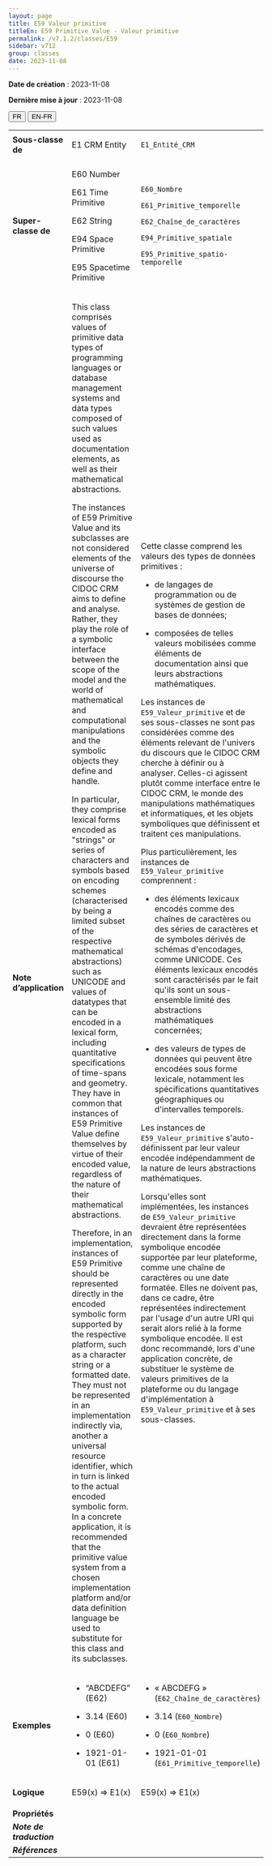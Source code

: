 ```yaml
---
layout: page
title: E59 Valeur primitive
titleEn: E59 Primitive Value - Valeur primitive
permalink: /v7.1.2/classes/E59
sidebar: v712
group: classes
date: 2023-11-08
---
```


**Date de création** : 2023-11-08

**Dernière mise à jour** : 2023-11-08

<div class="lang-buttons">
 <button id="fr" class="activate">FR</button>
 <button id="en-fr">EN-FR</button>
</div>

<table>
<tbody>
<tr>
<td><strong>Sous-classe de</strong></td>
<td class="en">
<p>E1 CRM Entity</p>
</td>
<td>
<p><code class="language-plaintext highlighter-rouge">E1_Entité_CRM</code></p>
</td>
</tr>
<tr>
<td><strong>Super-classe de</strong></td>
<td class="en">
<p>E60 Number</p>
<p>E61 Time Primitive</p>
<p>E62 String</p>
<p>E94 Space Primitive</p>
<p>E95 Spacetime Primitive</p>
</td>
<td>
<p><code class="language-plaintext highlighter-rouge">E60_Nombre</code></p>
<p><code class="language-plaintext highlighter-rouge">E61_Primitive_temporelle</code></p>
<p><code class="language-plaintext highlighter-rouge">E62_Chaîne_de_caractères</code></p>
<p><code class="language-plaintext highlighter-rouge">E94_Primitive_spatiale</code></p>
<p><code class="language-plaintext highlighter-rouge">E95_Primitive_spatio-temporelle</code></p>
</td>
</tr>
<tr>
<td><strong>Note d’application</strong></td>
<td class="en">
<p>This class comprises values of primitive data types of programming languages or database management systems and data types composed of such values used as documentation elements, as well as their mathematical abstractions.</p>
<p>The instances of E59 Primitive Value and its subclasses are not considered elements of the universe of discourse the CIDOC CRM aims to define and analyse. Rather, they play the role of a symbolic interface between the scope of the model and the world of mathematical and computational manipulations and the symbolic objects they define and handle.</p>
<p>In particular, they comprise lexical forms encoded as "strings" or series of characters and symbols based on encoding schemes (characterised by being a limited subset of the respective mathematical abstractions) such as UNICODE and values of datatypes that can be encoded in a lexical form, including quantitative specifications of time-spans and geometry. They have in common that instances of E59 Primitive Value define themselves by virtue of their encoded value, regardless of the nature of their mathematical abstractions.</p>
<p>Therefore, in an implementation, instances of E59 Primitive should be represented directly in the encoded symbolic form supported by the respective platform, such as a character string or a formatted date. They must not be represented in an implementation indirectly via, another a universal resource identifier, which in turn is linked to the actual encoded symbolic form. In a concrete application, it is recommended that the primitive value system from a chosen implementation platform and/or data definition language be used to substitute for this class and its subclasses.</p>
</td>
<td>
<p>Cette classe comprend les valeurs des types de données primitives :</p>
<ul>
<li><p>de langages de programmation ou de systèmes de gestion de bases de données; </p>
</li>
<li><p>composées de telles valeurs mobilisées comme éléments de documentation ainsi que leurs abstractions mathématiques. </p>
</li>
</ul>
<p>Les instances de <code class="language-plaintext highlighter-rouge">E59_Valeur_primitive</code> et de ses sous-classes ne sont pas considérées comme des éléments relevant de l'univers du discours que le CIDOC CRM cherche à définir ou à analyser. Celles-ci agissent plutôt comme interface entre le CIDOC CRM, le monde des manipulations mathématiques et informatiques, et les objets symboliques que définissent et traitent ces manipulations. </p>
<p>Plus particulièrement, les instances de <code class="language-plaintext highlighter-rouge">E59_Valeur_primitive</code> comprennent :</p>
<ul>
<li><p>des éléments lexicaux encodés comme des chaînes de caractères ou des séries de caractères et de symboles dérivés de schémas d'encodages, comme UNICODE. Ces éléments lexicaux encodés sont caractérisés par le fait qu'ils sont un sous-ensemble limité des abstractions mathématiques concernées;</p>
</li>
<li><p>des valeurs de types de données qui peuvent être encodées sous forme lexicale, notamment les spécifications quantitatives géographiques ou d'intervalles temporels.</p>
</li>
</ul>
<p>Les instances de <code class="language-plaintext highlighter-rouge">E59_Valeur_primitive</code> s'auto-définissent par leur valeur encodée indépendamment de la nature de leurs abstractions mathématiques. </p>
<p>Lorsqu'elles sont implémentées, les instances de <code class="language-plaintext highlighter-rouge">E59_Valeur_primitive</code> devraient être représentées directement dans la forme symbolique encodée supportée par leur plateforme, comme une chaîne de caractères ou une date formatée. Elles ne doivent pas, dans ce cadre, être représentées indirectement par l'usage d'un autre URI qui serait alors relié à la forme symbolique encodée. Il est donc recommandé, lors d'une application concrète, de substituer le système de valeurs primitives de la plateforme ou du langage d'implémentation à <code class="language-plaintext highlighter-rouge">E59_Valeur_primitive</code> et à ses sous-classes. </p>
</td>
</tr>
<tr>
<td><strong>Exemples</strong></td>
<td class="en">
<ul>
<li><p>“ABCDEFG” (E62)</p>
</li>
<li><p>3.14 (E60)</p>
</li>
<li><p>0 (E60)</p>
</li>
<li><p>1921-01-01 (E61)</p>
</li>
</ul>
</td>
<td>
<ul>
<li><p>« ABCDEFG » (<code class="language-plaintext highlighter-rouge">E62_Chaîne_de_caractères</code>)</p>
</li>
<li><p>3.14 (<code class="language-plaintext highlighter-rouge">E60_Nombre</code>)</p>
</li>
<li><p>0 (<code class="language-plaintext highlighter-rouge">E60_Nombre</code>)</p>
</li>
<li><p>1921-01-01 (<code class="language-plaintext highlighter-rouge">E61_Primitive_temporelle</code>)</p>
</li>
</ul>
</td>
</tr>
<tr>
<td><strong>Logique</strong></td>
<td class="en">
<p>E59(x) ⇒ E1(x)</p>
</td>
<td>
<p>E59(x) ⇒ E1(x)</p>
</td>
</tr>
<tr>
<td><strong>Propriétés</strong></td>
<td class="en">
</td>
<td>
</td>
</tr>
<tr>
<td><strong><em>Note de traduction</em></strong></td>
<td colspan="2">
</td>
</tr>
<tr>
<td><strong><em>Références</em></strong></td>
<td colspan="2">
<p><em></em></p>
</td>
</tr>
</tbody>
</table>
